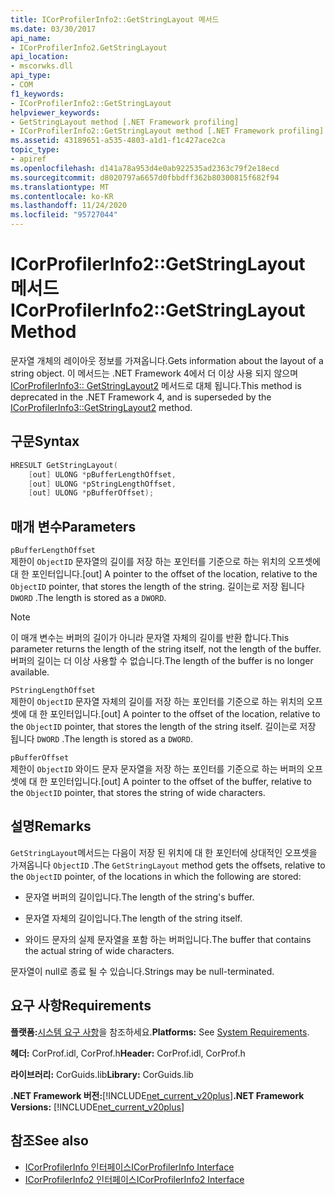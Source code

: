 ```yaml
---
title: ICorProfilerInfo2::GetStringLayout 메서드
ms.date: 03/30/2017
api_name:
- ICorProfilerInfo2.GetStringLayout
api_location:
- mscorwks.dll
api_type:
- COM
f1_keywords:
- ICorProfilerInfo2::GetStringLayout
helpviewer_keywords:
- GetStringLayout method [.NET Framework profiling]
- ICorProfilerInfo2::GetStringLayout method [.NET Framework profiling]
ms.assetid: 43189651-a535-4803-a1d1-f1c427ace2ca
topic_type:
- apiref
ms.openlocfilehash: d141a78a953d4e0ab922535ad2363c79f2e18ecd
ms.sourcegitcommit: d8020797a6657d0fbbdff362b80300815f682f94
ms.translationtype: MT
ms.contentlocale: ko-KR
ms.lasthandoff: 11/24/2020
ms.locfileid: "95727044"
---
```

# <a name="icorprofilerinfo2getstringlayout-method"></a><span data-ttu-id="22cd0-102">ICorProfilerInfo2::GetStringLayout 메서드</span><span class="sxs-lookup"><span data-stu-id="22cd0-102">ICorProfilerInfo2::GetStringLayout Method</span></span>

<span data-ttu-id="22cd0-103">문자열 개체의 레이아웃 정보를 가져옵니다.</span><span class="sxs-lookup"><span data-stu-id="22cd0-103">Gets information about the layout of a string object.</span></span> <span data-ttu-id="22cd0-104">이 메서드는 .NET Framework 4에서 더 이상 사용 되지 않으며 [ICorProfilerInfo3:: GetStringLayout2](icorprofilerinfo3-getstringlayout2-method.md) 메서드로 대체 됩니다.</span><span class="sxs-lookup"><span data-stu-id="22cd0-104">This method is deprecated in the .NET Framework 4, and is superseded by the [ICorProfilerInfo3::GetStringLayout2](icorprofilerinfo3-getstringlayout2-method.md) method.</span></span>  
  
## <a name="syntax"></a><span data-ttu-id="22cd0-105">구문</span><span class="sxs-lookup"><span data-stu-id="22cd0-105">Syntax</span></span>  
  
```cpp  
HRESULT GetStringLayout(  
    [out] ULONG *pBufferLengthOffset,  
    [out] ULONG *pStringLengthOffset,  
    [out] ULONG *pBufferOffset);  
```  
  
## <a name="parameters"></a><span data-ttu-id="22cd0-106">매개 변수</span><span class="sxs-lookup"><span data-stu-id="22cd0-106">Parameters</span></span>  

 `pBufferLengthOffset`  
 <span data-ttu-id="22cd0-107">제한이 `ObjectID` 문자열의 길이를 저장 하는 포인터를 기준으로 하는 위치의 오프셋에 대 한 포인터입니다.</span><span class="sxs-lookup"><span data-stu-id="22cd0-107">[out] A pointer to the offset of the location, relative to the `ObjectID` pointer, that stores the length of the string.</span></span> <span data-ttu-id="22cd0-108">길이는로 저장 됩니다 `DWORD` .</span><span class="sxs-lookup"><span data-stu-id="22cd0-108">The length is stored as a `DWORD`.</span></span>  
  
> [!NOTE]
> <span data-ttu-id="22cd0-109">이 매개 변수는 버퍼의 길이가 아니라 문자열 자체의 길이를 반환 합니다.</span><span class="sxs-lookup"><span data-stu-id="22cd0-109">This parameter returns the length of the string itself, not the length of the buffer.</span></span> <span data-ttu-id="22cd0-110">버퍼의 길이는 더 이상 사용할 수 없습니다.</span><span class="sxs-lookup"><span data-stu-id="22cd0-110">The length of the buffer is no longer available.</span></span>  
  
 `PStringLengthOffset`  
 <span data-ttu-id="22cd0-111">제한이 `ObjectID` 문자열 자체의 길이를 저장 하는 포인터를 기준으로 하는 위치의 오프셋에 대 한 포인터입니다.</span><span class="sxs-lookup"><span data-stu-id="22cd0-111">[out] A pointer to the offset of the location, relative to the `ObjectID` pointer, that stores the length of the string itself.</span></span> <span data-ttu-id="22cd0-112">길이는로 저장 됩니다 `DWORD` .</span><span class="sxs-lookup"><span data-stu-id="22cd0-112">The length is stored as a `DWORD`.</span></span>  
  
 `pBufferOffset`  
 <span data-ttu-id="22cd0-113">제한이 `ObjectID` 와이드 문자 문자열을 저장 하는 포인터를 기준으로 하는 버퍼의 오프셋에 대 한 포인터입니다.</span><span class="sxs-lookup"><span data-stu-id="22cd0-113">[out] A pointer to the offset of the buffer, relative to the `ObjectID` pointer, that stores the string of wide characters.</span></span>  
  
## <a name="remarks"></a><span data-ttu-id="22cd0-114">설명</span><span class="sxs-lookup"><span data-stu-id="22cd0-114">Remarks</span></span>  

 <span data-ttu-id="22cd0-115">`GetStringLayout`메서드는 다음이 저장 된 위치에 대 한 포인터에 상대적인 오프셋을 가져옵니다 `ObjectID` .</span><span class="sxs-lookup"><span data-stu-id="22cd0-115">The `GetStringLayout` method gets the offsets, relative to the `ObjectID` pointer, of the locations in which the following are stored:</span></span>  
  
- <span data-ttu-id="22cd0-116">문자열 버퍼의 길이입니다.</span><span class="sxs-lookup"><span data-stu-id="22cd0-116">The length of the string's buffer.</span></span>  
  
- <span data-ttu-id="22cd0-117">문자열 자체의 길이입니다.</span><span class="sxs-lookup"><span data-stu-id="22cd0-117">The length of the string itself.</span></span>  
  
- <span data-ttu-id="22cd0-118">와이드 문자의 실제 문자열을 포함 하는 버퍼입니다.</span><span class="sxs-lookup"><span data-stu-id="22cd0-118">The buffer that contains the actual string of wide characters.</span></span>  
  
 <span data-ttu-id="22cd0-119">문자열이 null로 종료 될 수 있습니다.</span><span class="sxs-lookup"><span data-stu-id="22cd0-119">Strings may be null-terminated.</span></span>  
  
## <a name="requirements"></a><span data-ttu-id="22cd0-120">요구 사항</span><span class="sxs-lookup"><span data-stu-id="22cd0-120">Requirements</span></span>  

 <span data-ttu-id="22cd0-121">**플랫폼:**[시스템 요구 사항](../../get-started/system-requirements.md)을 참조하세요.</span><span class="sxs-lookup"><span data-stu-id="22cd0-121">**Platforms:** See [System Requirements](../../get-started/system-requirements.md).</span></span>  
  
 <span data-ttu-id="22cd0-122">**헤더:** CorProf.idl, CorProf.h</span><span class="sxs-lookup"><span data-stu-id="22cd0-122">**Header:** CorProf.idl, CorProf.h</span></span>  
  
 <span data-ttu-id="22cd0-123">**라이브러리:** CorGuids.lib</span><span class="sxs-lookup"><span data-stu-id="22cd0-123">**Library:** CorGuids.lib</span></span>  
  
 <span data-ttu-id="22cd0-124">**.NET Framework 버전:**[!INCLUDE[net_current_v20plus](../../../../includes/net-current-v20plus-md.md)]</span><span class="sxs-lookup"><span data-stu-id="22cd0-124">**.NET Framework Versions:** [!INCLUDE[net_current_v20plus](../../../../includes/net-current-v20plus-md.md)]</span></span>  
  
## <a name="see-also"></a><span data-ttu-id="22cd0-125">참조</span><span class="sxs-lookup"><span data-stu-id="22cd0-125">See also</span></span>

- [<span data-ttu-id="22cd0-126">ICorProfilerInfo 인터페이스</span><span class="sxs-lookup"><span data-stu-id="22cd0-126">ICorProfilerInfo Interface</span></span>](icorprofilerinfo-interface.md)
- [<span data-ttu-id="22cd0-127">ICorProfilerInfo2 인터페이스</span><span class="sxs-lookup"><span data-stu-id="22cd0-127">ICorProfilerInfo2 Interface</span></span>](icorprofilerinfo2-interface.md)

